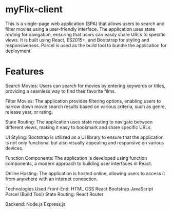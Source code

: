 # myFlix-client

This is a single-page web application (SPA) that allows users to search and filter movies using a user-friendly interface. The application uses state routing for navigation, ensuring that users can easily share URLs to specific views. It is built using React, ES2015+, and Bootstrap for styling and responsiveness. Parcel is used as the build tool to bundle the application for deployment.

# Features
Search Movies: Users can search for movies by entering keywords or titles, providing a seamless way to find their favorite films.

Filter Movies: The application provides filtering options, enabling users to narrow down movie search results based on various criteria, such as genre, release year, or rating.

State Routing: The application uses state routing to navigate between different views, making it easy to bookmark and share specific URLs.

UI Styling: Bootstrap is utilized as a UI library to ensure that the application is not only functional but also visually appealing and responsive on various devices.

Function Components: The application is developed using function components, a modern approach to building user interfaces in React.

Online Hosting: The application is hosted online, allowing users to access it from anywhere with an internet connection.

Technologies Used
Front-End:
HTML 
CSS
React
Bootstrap
JavaScript
Parcel (Build Tool)
State Routing: React Router

Backend: 
Node.js
Express.js

